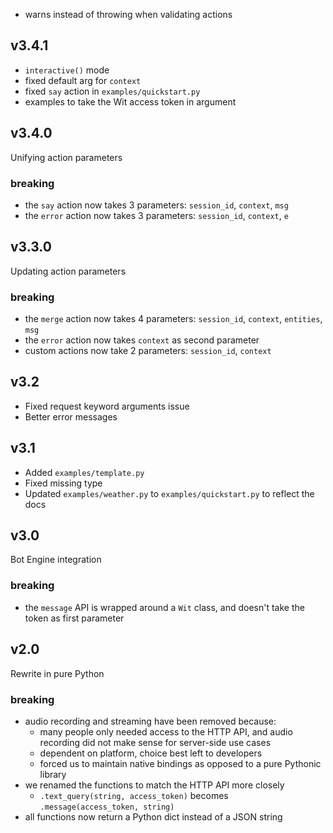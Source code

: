 - warns instead of throwing when validating actions

## v3.4.1

- `interactive()` mode
- fixed default arg for `context`
- fixed `say` action in `examples/quickstart.py`
- examples to take the Wit access token in argument

## v3.4.0

Unifying action parameters

### breaking

- the `say` action now takes 3 parameters: `session_id`, `context`, `msg`
- the `error` action now takes 3 parameters: `session_id`, `context`, `e`

## v3.3.0

Updating action parameters

### breaking

- the `merge` action now takes 4 parameters: `session_id`, `context`, `entities`, `msg`
- the `error` action now takes `context` as second parameter
- custom actions now take 2 parameters: `session_id`, `context`

## v3.2

- Fixed request keyword arguments issue
- Better error messages

## v3.1

- Added `examples/template.py`
- Fixed missing type
- Updated `examples/weather.py` to `examples/quickstart.py` to reflect the docs

## v3.0

Bot Engine integration

### breaking

- the `message` API is wrapped around a `Wit` class, and doesn't take the token as first parameter

## v2.0

Rewrite in pure Python

### breaking

- audio recording and streaming have been removed because:
  - many people only needed access to the HTTP API, and audio recording did not make sense for server-side use cases
  - dependent on platform, choice best left to developers
  - forced us to maintain native bindings as opposed to a pure Pythonic library
- we renamed the functions to match the HTTP API more closely
  - `.text_query(string, access_token)` becomes `.message(access_token, string)`
- all functions now return a Python dict instead of a JSON string
